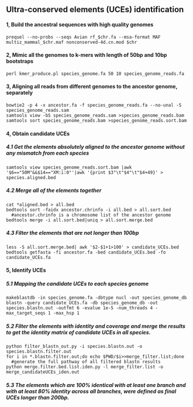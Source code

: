 ## Ultra-conserved elements (UCEs) identification



#### 1, Build the ancestral sequences with high quality genomes

```shell
prequel --no-probs --seqs Avian rf_$chr.fa --msa-format MAF multiz_mammal_$chr.maf nonconserved-4d.cn.mod $chr
```

#### 2, Mimic all the genomes to  k-mers with length of 50bp and 10bp bootstraps

```shell
perl kmer_produce.pl species_genome.fa 50 10 species_genome_reads.fa
```

#### 3, Aligning all reads from different genomes to the ancestor genome, separately

```shell
bowtie2 -p 4 -x ancestor.fa -f species_genome_reads.fa --no-unal -S species_genome_reads.sam
samtools view -bS species_genome_reads.sam >species_genome_reads.bam
samtools sort species_genome_reads.bam >species_genome_reads.sort.bam
```

#### 4, Obtain candidate UCEs 

##### 4.1 Get the elements absolutely aligned to the ancestor genome without any mismatch from each species

```shell
samtools view species_genome_reads.sort.bam |awk '$6=="50M"&&$14=="XM:i:0"'|awk '{print $3"\t"$4"\t"$4+49}' > species.aligned.bed
```

##### 4.2 Merge all of the elements together

```shell
cat *aligned.bed > all.bed
bedtools sort -faidx ancestor.chrinfo -i all.bed > all.sort.bed
  #ancestor.chrinfo is a chromosome list of the ancestor genome
bedtools merge -i all.sort.bed|uniq > all.sort.merge.bed
```

##### 4.3 Filter the elements that are not longer than 100bp

```shell
less -S all.sort.merge.bed| awk '$2-$1+1>100' > candidate_UCEs.bed
bedtools getfasta -fi ancestor.fa -bed candidate_UCEs.bed -fo candidate_UCEs.fa
```

#### 5,  Identify UCEs

##### 5.1 Mapping the candidate UCEs to each species genome

```shell
makeblastdb -in species_genome.fa -dbtype nucl -out species_genome_db
blastn -query candidate_UCEs.fa -db species_genome_db -out species.blastn.out -outfmt 6 -evalue 1e-5 -num_threads 4 -max_target_seqs 1 -max_hsp 1
```

##### 5.2  Filter the elements with identity and coverage and merge the results to get the identity matrix of candidate UCEs in all species.

```shell
python filter_blastn_out.py -i species.blastn.out -o species.blastn.filter.out
for i in *.blastn.filter.out;do echo $PWD/$i>>merge_filter.list;done
  #generate the full pathway of all filtered blastn results
python merge.filter.bed.list.iden.py -l merge_filter.list -o merge_candidateUCEs_iden.out
```

##### 5.3 The elements which are 100% identical with at least one branch and with at least 80% identity across all branches, were defined as final UCEs longer than 200bp.





